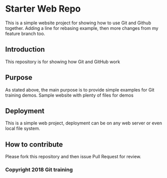 # Starter Web Repo

This is a simple website project for showing how to use Git and Github together.
Adding a line for rebasing example, then more changes from my feature branch too.
## Introduction

This repository is for showing how Git and GitHub work

## Purpose

As stated above, the main purpose is to provide simple examples for Git training demos.
Sample website with plenty of files for demos

## Deployment

This is a simple web project, deployment can be on any web server or even local file system.
## How to contribute

Please fork this repository and then issue Pull Request for review.

### Copyright 2018 Git training